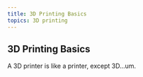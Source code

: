 ```yaml
---
title: 3D Printing Basics
topics: 3D printing
---
```


## 3D Printing Basics

A 3D printer is like a printer, except 3D...um.